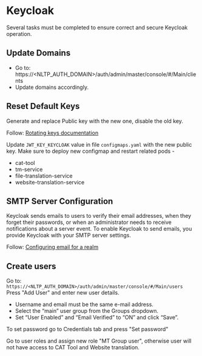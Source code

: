 # Keycloak
 
Several tasks must be completed to ensure correct and secure Keycloak operation.
## Update Domains
- Go to: https://<NLTP_AUTH_DOMAIN>/auth/admin/master/console/#/Main/clients
- Update domains accordingly.

## Reset Default Keys
Generate and replace Public key with the new one, disable the old key.

Follow: [Rotating keys documentation](https://www.keycloak.org/docs/latest/server_admin/#rotating-keys)

Update `JWT_KEY_KEYCLOAK` value in file `configmaps.yaml` with the new public key. Make sure to deploy new configmap and restart related pods - 
- cat-tool
- tm-service
- file-translation-service 
- website-translation-service

## SMTP Server Configuration
Keycloak sends emails to users to verify their email addresses, when they forget their passwords, or when an administrator needs to receive notifications about a server event. To enable Keycloak to send emails, you provide Keycloak with your SMTP server settings.

Follow: [Configuring email for a realm](https://www.keycloak.org/docs/latest/server_admin/#_email)

## Create users
Go to: `https://<NLTP_AUTH_DOMAIN>/auth/admin/master/console/#/Main/users`
Press "Add User" and enter new user details.
- Username and email must be the same e-mail address.
- Select the “main” user group from the Groups  dropdown. 
- Set “User Enabled” and “Email Verified” to “ON” and click “Save”.

To set password go to Credentials tab and press "Set password"

Go to user roles and assign new role "MT Group user", otherwise user will not have access to CAT Tool and Website translation.